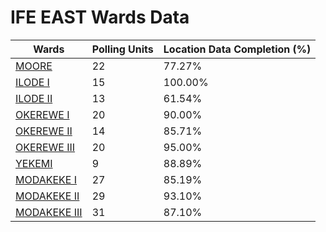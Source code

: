 
# IFE EAST Wards Data

| Wards | Polling Units | Location Data Completion (%) |
| ---- | ----- | ------- |
| [MOORE](./wards/17828-moore) | 22 | 77.27% |
| [ILODE  I](./wards/17829-ilode-i) | 15 | 100.00% |
| [ILODE  II](./wards/17830-ilode-ii) | 13 | 61.54% |
| [OKEREWE  I](./wards/17831-okerewe-i) | 20 | 90.00% |
| [OKEREWE  II](./wards/17832-okerewe-ii) | 14 | 85.71% |
| [OKEREWE  III](./wards/17833-okerewe-iii) | 20 | 95.00% |
| [YEKEMI](./wards/17834-yekemi) | 9 | 88.89% |
| [MODAKEKE I](./wards/17835-modakeke-i) | 27 | 85.19% |
| [MODAKEKE  II](./wards/17836-modakeke-ii) | 29 | 93.10% |
| [MODAKEKE  III](./wards/17837-modakeke-iii) | 31 | 87.10% |




